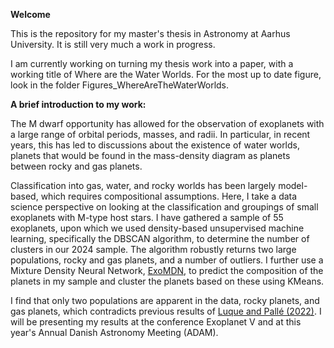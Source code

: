 **Welcome** 

This is the repository for my master's thesis in Astronomy at Aarhus University. It is still very much a work in progress. 

I am currently working on turning my thesis work into a paper, with a working title of Where are the Water Worlds. For the most up to date figure, look in the folder Figures_WhereAreTheWaterWorlds.

**A brief introduction to my work:**

The M dwarf opportunity has allowed for the observation of exoplanets with a large range of orbital periods, masses, and radii. In particular, in recent years, this has led to discussions about the existence of water worlds, planets that would be found in the mass-density diagram as planets between rocky and gas planets. 

Classification into gas, water, and rocky worlds has been largely model-based, which requires compositional assumptions. Here, I take a data science perspective on looking at the classification and groupings of small exoplanets with M-type host stars. I have gathered a sample of 55 exoplanets, upon which we used density-based unsupervised machine learning, specifically the DBSCAN algorithm, to determine the number of clusters in our 2024 sample. The algorithm robustly returns two large populations, rocky and gas planets, and a number of outliers. 
I further use a Mixture Density Neural Network, [ExoMDN](https://github.com/philippbaumeister/ExoMDN/tree/main/more_examples), to predict the composition of the planets in my sample and cluster the planets based on these using KMeans.

I find that only two populations are apparent in the data, rocky planets, and gas planets, which contradicts previous results of [Luque and Pallé (2022)](https://www.science.org/doi/10.1126/science.abl7164). 
I will be presenting my results at the conference Exoplanet V and at this year's Annual Danish Astronomy Meeting (ADAM).
 
